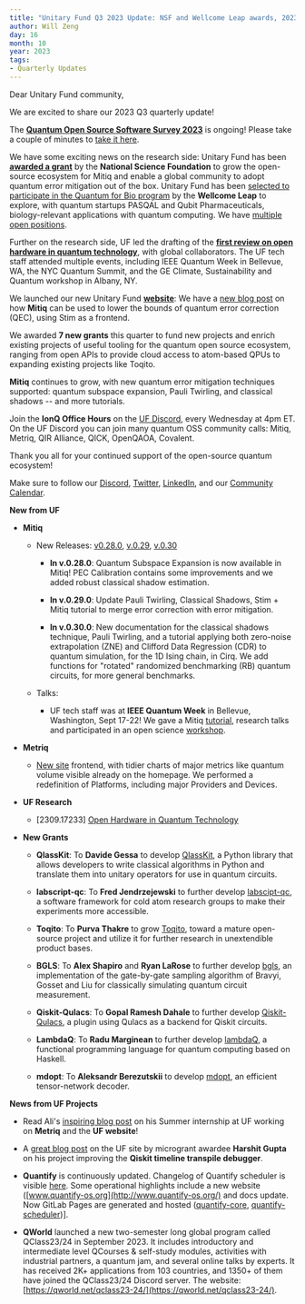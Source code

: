 ```yaml
---
title: "Unitary Fund Q3 2023 Update: NSF and Wellcome Leap awards, 2023 QOSS Survey, open hardware, and 7 new grants"
author: Will Zeng
day: 16
month: 10
year: 2023
tags:
- Quarterly Updates
---
```


Dear Unitary Fund community,

We are excited to share our 2023 Q3 quarterly update!

The [**Quantum Open Source Software Survey 2023**](https://www.surveymonkey.com/r/QuantumSurvey2023) is
ongoing! Please take a couple of minutes to [take it
here](https://www.surveymonkey.com/r/QuantumSurvey2023).

We have some exciting news on the research side: Unitary Fund has been
[**awarded a
grant**](https://unitary.foundation/posts/2023_mitiq_nsf_pose/) by the
**National Science Foundation** to grow the open-source ecosystem for
Mitiq and enable a global community to adopt quantum error mitigation
out of the box. Unitary Fund has been
[selected to participate in the Quantum for Bio program](https://thequantuminsider.com/2023/09/27/pasqal-and-qubit-pharmaceuticals-join-with-unitary-fund-to-win-wellcome-trusts-quantum-for-bio-program/)
by the **Wellcome Leap** to explore, with quantum startups PASQAL and Qubit Pharmaceuticals, biology-relevant applications with quantum
computing. We have [multiple open positions](https://unitary.foundation/careers/). 

Further on the research side, UF led the drafting of the [**first
review on open hardware in quantum
technology**](https://arxiv.org/abs/2309.17233), with global
collaborators. The UF tech staff attended multiple events, including
IEEE Quantum Week in Bellevue, WA, the NYC Quantum Summit, and the GE
Climate, Sustainability and Quantum workshop in Albany, NY.

We launched our new Unitary Fund
[**website**](https://unitary.foundation/): We have a [new blog
post](https://unitary.foundation/posts/2023_mitiq_stim_workflow/) on how
**Mitiq** can be used to lower the bounds of quantum error correction
(QEC), using Stim as a frontend.

We awarded **7 new grants** this quarter to fund new projects and enrich
existing projects of useful tooling for the quantum open source
ecosystem, ranging from open APIs to provide cloud access to atom-based
QPUs to expanding existing projects like Toqito.

**Mitiq** continues to grow, with new quantum error mitigation
techniques supported: quantum subspace expansion, Pauli Twirling, and
classical shadows -- and more tutorials.

Join the **IonQ Office Hours** on the [UF Discord](http://discord.unitary.foundation/), every Wednesday at 4pm ET. On the UF Discord you can join many quantum OSS community calls: Mitiq, Metriq, QIR Alliance, QICK, OpenQAOA, Covalent.   

Thank you all for your continued support of the open-source quantum
ecosystem!

Make sure to follow our
[Discord](https://discord.com/invite/JqVGmpkP96),
[Twitter](https://twitter.com/unitaryfund),
[LinkedIn](https://www.linkedin.com/company/unitary-fund/), and
our [Community
Calendar](https://calendar.google.com/calendar/u/0/embed?src=c_mgqdq6hj2isi4d6h467kfqvg60@group.calendar.google.com).

**New from UF**

-   **Mitiq**

    -   New Releases: [v0.28.0](https://github.com/unitaryfund/mitiq/releases/tag/v0.28.0), [v.0.29](https://github.com/unitaryfund/mitiq/releases/tag/v0.29.0), [v.0.30](https://github.com/unitaryfund/mitiq/releases/tag/v0.30.0)

        -   **In v.0.28.0**: Quantum Subspace Expansion is now available in Mitiq! PEC Calibration contains some improvements and we added robust classical shadow estimation.

        -   **In v.0.29.0**: Update Pauli Twirling, Classical Shadows, Stim + Mitiq tutorial to merge error correction with error mitigation.

        -   **In v.0.30.0**: New documentation for the classical shadows technique, Pauli Twirling, and a tutorial applying both zero-noise extrapolation (ZNE) and Clifford Data Regression (CDR) to quantum simulation, for the 1D Ising chain, in Cirq. We add functions for \"rotated\" randomized benchmarking (RB) quantum circuits, for more general benchmarks.

    -   Talks:

        -   UF tech staff was at **IEEE Quantum Week** in Bellevue, Washington, Sept 17-22! We gave a Mitiq [tutorial](https://qce.quantum.ieee.org/2023/tutorials-program/), research talks and participated in an open science [workshop](https://qce.quantum.ieee.org/2023/workshops-program/#overview-wks11).

-   **Metriq**

    -   [New site](https://metriq.info/) frontend, with tidier charts of major metrics like quantum volume visible already on the homepage. We performed a redefinition of Platforms, including major Providers and Devices.

-   **UF Research**

    -   \[2309.17233\] [Open Hardware in Quantum Technology](https://arxiv.org/abs/2309.17233)

-   **New Grants**

    -   **QlassKit**: To **Davide Gessa** to develop [QlassKit](https://github.com/dakk/qlasskit), a Python library that allows developers to write classical algorithms in Python and translate them into unitary operators for use in quantum circuits.

    -   **labscript-qc**: To **Fred Jendrzejewski** to further develop [labscipt-qc](https://github.com/fretchen/labscript-qc), a software framework for cold atom research groups to make their experiments more accessible.

    -   **Toqito**: To **Purva Thakre** to grow [Toqito](https://github.com/purva-thakre), toward a mature open-source project and utilize it for further research in unextendible product bases.

    -   **BGLS**: To **Alex Shapiro** and **Ryan LaRose** to further develop [bgls](https://github.com/asciineuron/bgls), an implementation of the gate-by-gate sampling algorithm of Bravyi, Gosset and Liu for classically simulating quantum circuit measurement.

    -   **Qiskit-Qulacs**: To **Gopal Ramesh Dahale** to further develop [Qiskit-Qulacs](https://github.com/Gopal-Dahale/qiskit-qulacs), a plugin using Qulacs as a backend for Qiskit circuits.

    -   **LambdaQ**: To **Radu Marginean** to further develop [lambdaQ](https://github.com/radumarg/lambdaQ), a functional programming language for quantum computing based on Haskell.

    -   **mdopt**: To **Aleksandr Berezutskii** to develop [mdopt](https://github.com/quicophy/mdopt), an efficient tensor-network decoder.

**News from UF Projects**

-   Read Ali's [inspiring blog post](https://unitary.foundation/posts/2023_intern_ali/) on his Summer internship at UF working on **Metriq** and the **UF website**!

-   A [great blog post](https://unitary.foundation/posts/2023_qiskit_trebugger/) on the UF site by microgrant awardee **Harshit Gupta** on his project improving the **Qiskit timeline transpile debugger**.

-   **Quantify** is continuously updated. Changelog of Quantify scheduler is visible [here](https://quantify-os.org/docs/quantify-scheduler/latest/user/changelog.html#id1). Some operational highlights include a new website ([www.quantify-os.org](http://www.quantify-os.org/) and docs update. Now GitLab Pages are generated and hosted ([quantify-core](https://quantify-os.org/docs/quantify-core), [quantify-scheduler](https://quantify-os.org/docs/quantify-scheduler))].

-   **QWorld** launched a new two-semester long global program called QClass23/24 in September 2023. It includes introductory and intermediate level QCourses & self-study modules, activities with industrial partners, a quantum jam, and several online talks by experts. It has received 2K+ applications from 103 countries, and 1350+ of them have joined the QClass23/24 Discord server. The website: [https://qworld.net/qclass23-24/](https://qworld.net/qclass23-24/).
    
